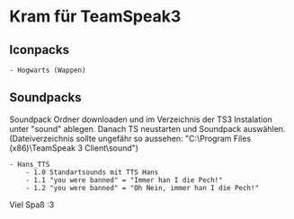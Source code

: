 # Kram für TeamSpeak3

## Iconpacks

    - Hogwarts (Wappen)

## Soundpacks 

Soundpack Ordner downloaden und im Verzeichnis der TS3 Instalation unter "sound" ablegen. Danach TS neustarten und Soundpack auswählen.
(Dateiverzeichnis sollte ungefähr so aussehen: "C:\Program Files (x86)\TeamSpeak 3 Client\sound\")

    - Hans_TTS
        - 1.0 Standartsounds mit TTS Hans
        - 1.1 "you were banned" = "Immer han I die Pech!"
        - 1.2 "you were banned" = "Oh Nein, immer han I die Pech!"
   
Viel Spaß :3
